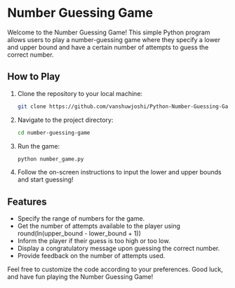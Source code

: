 # Number Guessing Game

Welcome to the Number Guessing Game!
This simple Python program allows users to play a number-guessing game where they
specify a lower and upper bound and have a certain number of attempts to guess the correct number.

## How to Play

1. Clone the repository to your local machine:

   ```bash
   git clone https://github.com/vanshuwjoshi/Python-Number-Guessing-Game.git
   ```

2. Navigate to the project directory:

   ```bash
   cd number-guessing-game
   ```

3. Run the game:

   ```bash
   python number_game.py
   ```

4. Follow the on-screen instructions to input the lower and upper bounds and start guessing!

## Features

- Specify the range of numbers for the game.
- Get the number of attempts available to the player using round(ln(upper_bound - lower_bound + 1))
- Inform the player if their guess is too high or too low.
- Display a congratulatory message upon guessing the correct number.
- Provide feedback on the number of attempts used.

Feel free to customize the code according to your preferences. Good luck, and have fun playing the Number Guessing Game!
